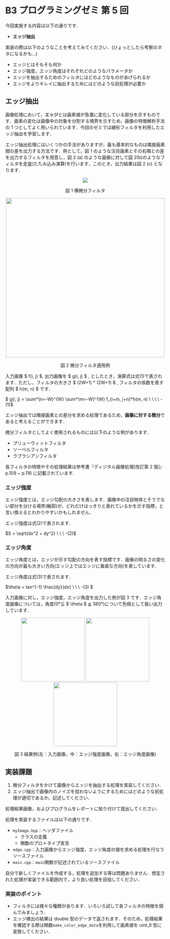 # B3 プログラミングゼミ 第 5 回

今回実施する内容は以下の通りです．

- **エッジ抽出**

実装の際は以下のようなことを考えてみてください．(ひょっとしたら考察のネタになるかも...)

- エッジとはそもそも何か
- エッジ強度，エッジ角度はそれぞれどのようなパラメータか
- エッジを抽出するためのフィルタにはどのようなものがあげられるか
- エッジをよりキレイに抽出するためにはどのような前処理が必要か

## エッジ抽出

画像処理において，**エッジ**とは画素値が急激に変化している部分を示すものです．画素の変化は画像中の対象を分割する境界を示すため，画像の特徴解析手法の 1 つとしてよく用いられています．今回のゼミでは線形フィルタを利用したエッジ抽出を学習します．

エッジ抽出処理にはいくつかの手法がありますが，最も基本的なものは隣接画素間の差を出力する方法です．例として，図 1 のような注目画素とその右隣との差を出力するフィルタを用意し，図 2 (a) のような画像に対して図 2(b)のようなフィルタを走査(たたみ込み演算)を行います，このとき，出力結果は図 2 (c) となります.

<div style="text-align: center;">
<img src="semi_img/5_filter_example.png">

図 1 横微分フィルタ

  <img src="semi_img/5_filtering.png" width="500">

図 2 微分フィルタ適用例

</div>

入力画像 $ f(i, j) $, 出力画像を $ g(i, j) $ , としたとき，演算式は式(1)で表されます．ただし，フィルタの大きさ $ (2W+1) \* (2W+1) $ , フィルタの係数を表す配列 $ h(m, n) $ です．

$ g(i, j) = \sum*{n=-W}^{W} \sum*{m=-W}^{W} f\_{i+m, j+n}\*h(m, n) \ \ \ \ - (1)$

エッジ抽出では隣接画素との差分を求める処理であるため，**画像に対する微分**であると考えることができます．

微分フィルタとしてよく使用されるものには以下のような例があります．

- プリューウィットフィルタ
- ソーベルフィルタ
- ラプラシアンフィルタ

各フィルタの特徴やその処理結果は参考書『ディジタル画像処理[改訂第 2 版]』p.109 ~ p.116 に記載されています．

### エッジ強度

エッジ強度とは，エッジ勾配の大きさを表します．画像中の注目物体とそうでない部分を分ける境界(輪郭)が，どれだけはっきりと表れているかを示す指標，と言い換えるとわかりやすいかもしれません．

エッジ強度は式(2)で表されます．

$S = \sqrt{dx^2 + dy^2} \ \ \ -(2)$

### エッジ角度

エッジ角度とは，エッジが示す勾配の方向を表す指標です．画像の明るさの変化の方向が最も大きい方向(エッジ上ではエッジに垂直な方向)を表しています．

エッジ角度は式(3)で表されます．

$\theta = tan^{-1} \frac{dy}{dx} \ \ \ -(3) $

入力画像に対し，エッジ強度，エッジ角度を出力した例が図 3 です．エッジ角度画像については，角度(0°≦ $ \theta $ ≦ 360°)について色相として扱い出力しています．

<div style="text-align: center;">
<img src="semi_img/5_originral_img.png" width="200"> <img src="semi_img/5_edge_strength.png" width="200">   <img src="semi_img/5_edge_angle.png" width="200">

図 3 結果例(左：入力画像，中：エッジ強度画像，右：エッジ角度画像)

</div>

## 実装課題

1. 微分フィルタをかけて画像からエッジを抽出する処理を実装してください．
2. エッジ抽出で画像内のノイズを拾わないようにするためにはどのような前処理が適切であるか，記述してください．

処理結果画像，およびプログラムをレポートに貼り付けて提出してください．

処理を実装するファイルは以下の通りです．

- `myImage.hpp`：ヘッダファイル
  - クラスの定義
  - 関数のプロトタイプ宣言
- `edge.cpp`：入力画像からエッジ強度，エッジ角度の値を求める処理を行なうソースファイル
- `main.cpp`：`main`関数が記述されているソースファイル

自分で新しくファイルを作成する，処理を追加する等は問題ありません．想定された処理が実装できる範囲内で，より良い処理を目指してください．

### 実装のポイント

- フィルタには様々な種類があります．いろいろ試して各フィルタの特徴を掴んでみましょう．
- エッジ検出の結果は double 型のデータで返されます．そのため，処理結果を確認する際は関数`make_color_edge_data`を利用して画素値を uint_8 型に変換してください．
